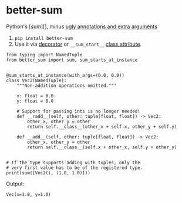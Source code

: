# better-sum

[decorator]: usage.md#decorator
[class attribute]: usage.md#class-attribute

Python's [sum][], minus [ugly annotations and extra arguments](why.md)

1. `pip install better-sum`
2. Use it via [decorator][] or `__sum_start__` [class attribute][].


```{.python hl_lines="5 24"}
from typing import NamedTuple
from better_sum import sum, sum_starts_at_instance


@sum_starts_at_instance(with_args=(0.0, 0.0))
class Vec2(NamedTuple):
    """Non-addition operations omitted."""

    x: float = 0.0
    y: float = 0.0

    # Support for passing ints is no longer needed!
    def __radd__(self, other: tuple[float, float]) -> Vec2:
        other_x, other_y = other
        return self.__class__(other_x + self.x, other_y + self.y)
   
    def __add__(self, other: tuple[float, float]) -> Vec2:
        other_x, other_y = other
        return self.__class__(self.x + other_x, self.y + other_y)
    

# If the type supports adding with tuples, only the
# very first value has to be of the registered type.
print(sum([Vec2(), (1.0, 1.0)]))
```

Output:
```
Vec(x=1.0, y=1.0)
```
